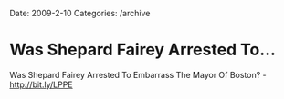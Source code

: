 Date: 2009-2-10
Categories: /archive

# Was Shepard Fairey Arrested To...

Was Shepard Fairey Arrested To Embarrass The Mayor Of Boston? - <a href="http://bit.ly/LPPE" rel="nofollow">http://bit.ly/LPPE</a>

